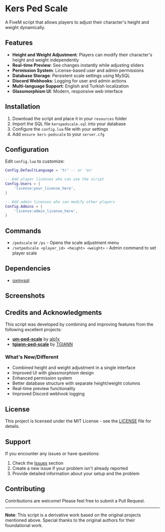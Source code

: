 # Kers Ped Scale

A FiveM script that allows players to adjust their character's height and weight dynamically.

## Features

- **Height and Weight Adjustment**: Players can modify their character's height and weight independently
- **Real-time Preview**: See changes instantly while adjusting sliders
- **Permission System**: License-based user and admin permissions
- **Database Storage**: Persistent scale settings using MySQL
- **Discord Webhooks**: Logging for user and admin actions
- **Multi-language Support**: English and Turkish localization
- **Glassmorphism UI**: Modern, responsive web interface

## Installation

1. Download the script and place it in your `resources` folder
2. Import the SQL file `kerspedscale.sql` into your database
3. Configure the `config.lua` file with your settings
4. Add `ensure kers-pedscale` to your `server.cfg`

## Configuration

Edit `config.lua` to customize:

```lua
Config.DefaultLanguage = 'tr' -- or 'en'

-- Add player licenses who can use the script
Config.Users = {
    'license:your_license_here',
}

-- Add admin licenses who can modify other players
Config.Admins = {
    'license:admin_license_here',
}
```

## Commands

- `/pedscale` or `/ps` - Opens the scale adjustment menu
- `/setpedscale <player_id> <height> <weight>` - Admin command to set player scale

## Dependencies

- [oxmysql](https://github.com/overextended/oxmysql)

## Screenshots


## Credits and Acknowledgments

This script was developed by combining and improving features from the following excellent projects:

- **[um-ped-scale](https://github.com/alp1x/um-ped-scale)** by [alp1x](https://github.com/alp1x)
- **[tgiann-ped-scale](https://github.com/TGIANN/tgiann-ped-scale)** by [TGIANN](https://github.com/TGIANN)

### What's New/Different

- Combined height and weight adjustment in a single interface
- Improved UI with glassmorphism design
- Enhanced permission system
- Better database structure with separate height/weight columns
- Real-time preview functionality
- Improved Discord webhook logging

## License

This project is licensed under the MIT License - see the [LICENSE](LICENSE) file for details.

## Support

If you encounter any issues or have questions:

1. Check the [Issues](../../issues) section
2. Create a new issue if your problem isn't already reported
3. Provide detailed information about your setup and the problem

## Contributing

Contributions are welcome! Please feel free to submit a Pull Request.

---

**Note**: This script is a derivative work based on the original projects mentioned above. Special thanks to the original authors for their foundational work.
